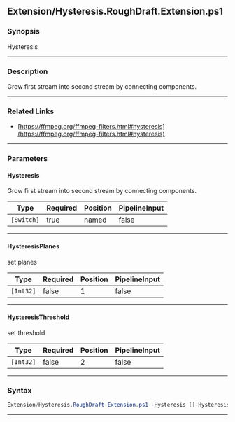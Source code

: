 
Extension/Hysteresis.RoughDraft.Extension.ps1
---------------------------------------------
### Synopsis
Hysteresis

---
### Description

Grow first stream into second stream by connecting components.

---
### Related Links
* [https://ffmpeg.org/ffmpeg-filters.html#hysteresis](https://ffmpeg.org/ffmpeg-filters.html#hysteresis)



---
### Parameters
#### **Hysteresis**

Grow first stream into second stream by connecting components.






|Type      |Required|Position|PipelineInput|
|----------|--------|--------|-------------|
|`[Switch]`|true    |named   |false        |



---
#### **HysteresisPlanes**

set planes






|Type     |Required|Position|PipelineInput|
|---------|--------|--------|-------------|
|`[Int32]`|false   |1       |false        |



---
#### **HysteresisThreshold**

set threshold






|Type     |Required|Position|PipelineInput|
|---------|--------|--------|-------------|
|`[Int32]`|false   |2       |false        |



---
### Syntax
```PowerShell
Extension/Hysteresis.RoughDraft.Extension.ps1 -Hysteresis [[-HysteresisPlanes] <Int32>] [[-HysteresisThreshold] <Int32>] [<CommonParameters>]
```
---



